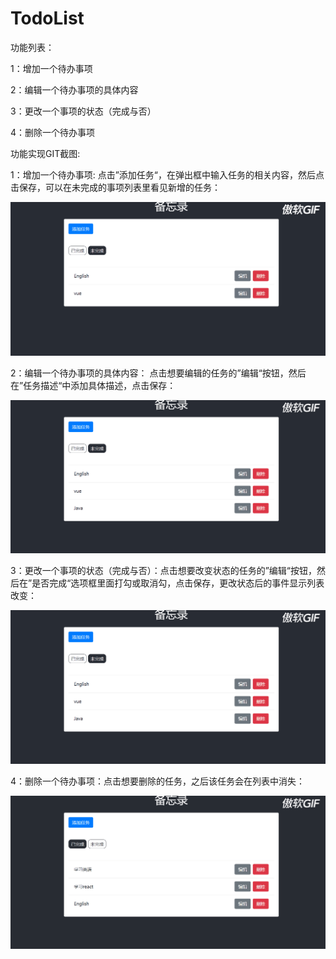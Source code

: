 # TodoList

功能列表：

1：增加一个待办事项

2：编辑一个待办事项的具体内容

3：更改一个事项的状态（完成与否）

4：删除一个待办事项

功能实现GIT截图:

1：增加一个待办事项: 点击”添加任务“，在弹出框中输入任务的相关内容，然后点击保存，可以在未完成的事项列表里看见新增的任务：

![image](https://github.com/Hwhisper/TodoList/blob/master/%E5%A2%9E%E5%8A%A0%E4%B8%80%E4%B8%AA%E4%BA%8B%E9%A1%B9.gif)


2：编辑一个待办事项的具体内容： 点击想要编辑的任务的”编辑“按钮，然后在”任务描述“中添加具体描述，点击保存：

![image](https://github.com/Hwhisper/TodoList/blob/master/%E7%BC%96%E8%BE%91%E4%B8%80%E4%B8%AA%E4%BA%8B%E9%A1%B9.gif)

3：更改一个事项的状态（完成与否）：点击想要改变状态的任务的”编辑“按钮，然后在”是否完成“选项框里面打勾或取消勾，点击保存，更改状态后的事件显示列表改变：

![image](https://github.com/Hwhisper/TodoList/blob/master/%E6%94%B9%E5%8F%98%E4%B8%80%E4%B8%AA%E4%BA%8B%E9%A1%B9%E7%9A%84%E7%8A%B6%E6%80%81.gif)

4：删除一个待办事项：点击想要删除的任务，之后该任务会在列表中消失：

![image](https://github.com/Hwhisper/TodoList/blob/master/%E5%88%A0%E9%99%A4%E4%B8%80%E4%B8%AA%E4%BA%8B%E9%A1%B9.gif)
